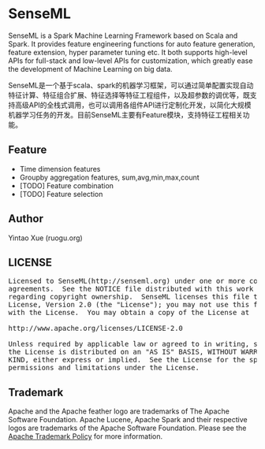 # SenseML
SenseML is a Spark Machine Learning Framework based on Scala and Spark. It provides feature engineering functions for auto feature generation, feature extension, hyper parameter tuning etc. It both supports high-level APIs for full-stack and low-level APIs for customization, which greatly ease the development of Machine Learning on big data. 

SenseML是一个基于scala、spark的机器学习框架，可以通过简单配置实现自动特征计算、特征组合扩展、特征选择等特征工程组件，以及超参数的调优等，既支持高级API的全栈式调用，也可以调用各组件API进行定制化开发，以简化大规模机器学习任务的开发。目前SenseML主要有Feature模块，支持特征工程相关功能。

## Feature
* Time dimension features
* Groupby aggregation features, sum,avg,min,max,count
* [TODO] Feature combination
* [TODO] Feature selection

## Author
Yintao Xue (ruogu.org)

## LICENSE

<pre>
Licensed to SenseML(http://senseml.org) under one or more contributor license 
agreements.  See the NOTICE file distributed with this work for additional information 
regarding copyright ownership.  SenseML licenses this file to you under the Apache 
License, Version 2.0 (the "License"); you may not use this file except in compliance 
with the License.  You may obtain a copy of the License at

http://www.apache.org/licenses/LICENSE-2.0

Unless required by applicable law or agreed to in writing, software distributed under 
the License is distributed on an "AS IS" BASIS, WITHOUT WARRANTIES OR CONDITIONS OF ANY 
KIND, either express or implied.  See the License for the specific language governing 
permissions and limitations under the License.
</pre>

## Trademark
Apache and the Apache feather logo are trademarks of The Apache Software Foundation. Apache Lucene, Apache Spark and their respective logos are trademarks of the Apache Software Foundation. Please see the [Apache Trademark Policy](http://www.apache.org/foundation/marks/) for more information.


